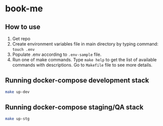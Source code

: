 # **book-me**

## How to use

1. Get repo
2. Create environment variables file in main directory by typing command: `touch .env`
3. Populate .env according to `.env-sample` file.
4. Run one of make commands. Type `make help` to get the list of available commands with descriptions. Go to `Makefile` file to see more details.

## Running docker-compose development stack

``` sh
make up-dev
```

## Running docker-compose staging/QA stack

``` sh
make up-stg
```
